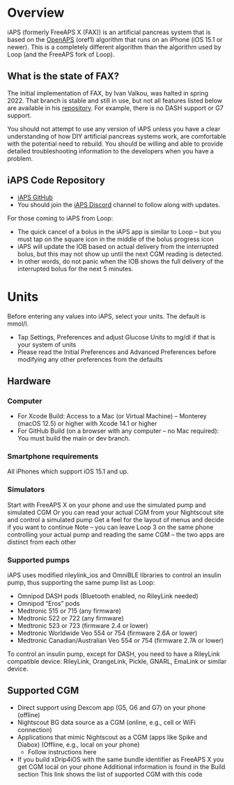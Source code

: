 # Overview
iAPS (formerly FreeAPS X (FAX)) is an artificial pancreas system that is based on the [OpenAPS](https://openaps.readthedocs.io/en/latest) (oref1) algorithm that runs on an iPhone (iOS 15.1 or newer). This is a completely different algorithm than the algorithm used by Loop (and the FreeAPS fork of Loop).

## What is the state of FAX?

The initial implementation of FAX, by Ivan Valkou, was halted in spring 2022. That branch is stable and still in use, but not all features listed below are available in his [repository](https://github.com/ivalkou/freeaps#readme). For example, there is no DASH support or G7 support.

You should not attempt to use any version of iAPS unless you have a clear understanding of how DIY artificial pancreas systems work, are comfortable with the potential need to rebuild. You should be willing and able to provide detailed troubleshooting information to the developers when you have a problem.

## iAPS Code Repository
- [iAPS GitHub](https://github.com/Artificial-Pancreas/iAPS)
- You should join the [iAPS Discord](https://discord.gg/32VCtN3tMF) channel to follow along with updates.

For those coming to iAPS from Loop:
- The quick cancel of a bolus in the iAPS app is similar to Loop – but you must tap on the square icon in the middle of the bolus progress icon
- iAPS will update the IOB based on actual delivery from the interrupted bolus, but this may not show up until the next CGM reading is detected.
- In other words, do not panic when the IOB shows the full delivery of the interrupted bolus for the next 5 minutes.

# Units
Before entering any values into iAPS, select your units. The default is mmol/l.
- Tap Settings, Preferences and adjust Glucose Units to mg/dl if that is your system of units
- Please read the Initial Preferences and Advanced Preferences before modifying any other preferences from the defaults

## Hardware
### Computer
- For Xcode Build: Access to a Mac (or Virtual Machine) – Monterey (macOS 12.5) or higher with Xcode 14.1 or higher
- For GitHub Build (on a browser with any computer – no Mac required): You must build the main or dev branch.

### Smartphone requirements
All iPhones which support iOS 15.1 and up.

### Simulators
Start with FreeAPS X on your phone and use the simulated pump and simulated CGM
Or you can read your actual CGM from your Nightscout site and control a simulated pump
Get a feel for the layout of menus and decide if you want to continue
Note – you can leave Loop 3 on the same phone controlling your actual pump and reading the same CGM – the two apps are distinct from each other

### Supported pumps
iAPS uses modified rileylink_ios and OmniBLE libraries to control an insulin pump, thus supporting the same pump list as Loop:

- Omnipod DASH pods (Bluetooth enabled, no RileyLink needed)
- Omnipod “Eros” pods
- Medtronic 515 or 715 (any firmware)
- Medtronic 522 or 722 (any firmware)
- Medtronic 523 or 723 (firmware 2.4 or lower)
- Medtronic Worldwide Veo 554 or 754 (firmware 2.6A or lower)
- Medtronic Canadian/Australian Veo 554 or 754 (firmware 2.7A or lower)

To control an insulin pump, except for DASH, you need to have a RileyLink compatible device: RileyLink, OrangeLink, Pickle, GNARL, EmaLink or similar device.

## Supported CGM
- Direct support using Dexcom app (G5, G6 and G7) on your phone (offline)
- Nightscout BG data source as a CGM (online, e.g., cell or WiFi connection)
- Applications that mimic Nightscout as a CGM (apps like Spike and Diabox) (Offline, e.g., local on your phone)
    - Follow instructions here
- If you build xDrip4iOS with the same bundle identifier as FreeAPS X you get CGM local on your phone
Additional information is found in the Build section
This link shows the list of supported CGM with this code
